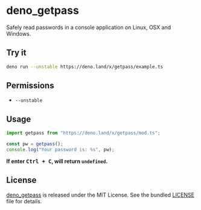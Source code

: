 # deno_getpass

Safely read passwords in a console application on Linux, OSX and Windows.

## Try it

```bash
deno run --unstable https://deno.land/x/getpass/example.ts
```

## Permissions

- `--unstable`

## Usage

```ts
import getpass from "https://deno.land/x/getpass/mod.ts";

const pw = getpass();
console.log("Your password is: %s", pw);
```

**If enter <kbd>Ctrl + C</kbd>, will return `undefined`.**

## License

[deno_getpass](https://github.com/justjavac/deno_getpass) is released under the
MIT License. See the bundled [LICENSE](./LICENSE) file for details.
